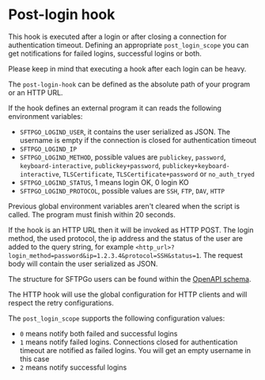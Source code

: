 # Post-login hook

This hook is executed after a login or after closing a connection for authentication timeout. Defining an appropriate `post_login_scope` you can get notifications for failed logins, successful logins or both.

Please keep in mind that executing a hook after each login can be heavy.

The `post-login-hook` can be defined as the absolute path of your program or an HTTP URL.

If the hook defines an external program it can reads the following environment variables:

- `SFTPGO_LOGIND_USER`, it contains the user serialized as JSON. The username is empty if the connection is closed for authentication timeout
- `SFTPGO_LOGIND_IP`
- `SFTPGO_LOGIND_METHOD`, possible values are `publickey`, `password`, `keyboard-interactive`, `publickey+password`, `publickey+keyboard-interactive`, `TLSCertificate`, `TLSCertificate+password` or `no_auth_tryed`
- `SFTPGO_LOGIND_STATUS`, 1 means login OK, 0 login KO
- `SFTPGO_LOGIND_PROTOCOL`, possible values are `SSH`, `FTP`, `DAV`, `HTTP`

Previous global environment variables aren't cleared when the script is called.
The program must finish within 20 seconds.

If the hook is an HTTP URL then it will be invoked as HTTP POST. The login method, the used protocol, the ip address and the status of the user are added to the query string, for example `<http_url>?login_method=password&ip=1.2.3.4&protocol=SSH&status=1`.
The request body will contain the user serialized as JSON.

The structure for SFTPGo users can be found within the [OpenAPI schema](../openapi/openapi.yaml).

The HTTP hook will use the global configuration for HTTP clients and will respect the retry configurations.

The `post_login_scope` supports the following configuration values:

- `0` means notify both failed and successful logins
- `1` means notify failed logins. Connections closed for authentication timeout are notified as failed logins. You will get an empty username in this case
- `2` means notify successful logins
